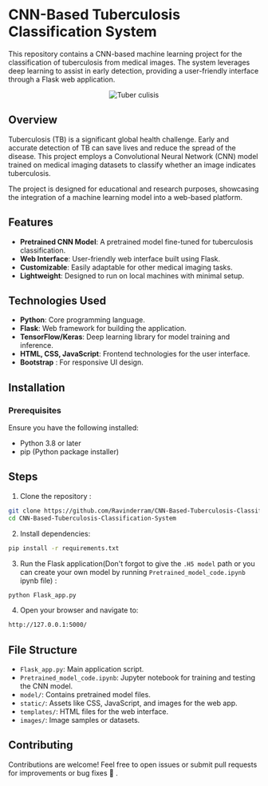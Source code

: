 # CNN-Based Tuberculosis Classification System
This repository contains a CNN-based machine learning project for the classification of tuberculosis from medical images. The system leverages deep learning to assist in early detection, providing a user-friendly interface through a Flask web application.<br />
<p align="center">
  <img src="https://github.com/user-attachments/assets/800f31a9-c9ac-4e43-bab4-3ca1176bd598" alt=" Tuber culisis " />
</p>

## Overview
Tuberculosis (TB) is a significant global health challenge. Early and accurate detection of TB can save lives and reduce the spread of the disease. This project employs a Convolutional Neural Network (CNN) model trained on medical imaging datasets to classify whether an image indicates tuberculosis.<br />

The project is designed for educational and research purposes, showcasing the integration of a machine learning model into a web-based platform.

## Features
- **Pretrained CNN Model**: A pretrained model fine-tuned for tuberculosis classification.
- **Web Interface**: User-friendly web interface built using Flask.
- **Customizable**: Easily adaptable for other medical imaging tasks.
- **Lightweight**: Designed to run on local machines with minimal setup.
## Technologies Used
- **Python**: Core programming language.
- **Flask**: Web framework for building the application.
- **TensorFlow/Keras**: Deep learning library for model training and inference.
- **HTML, CSS, JavaScript**: Frontend technologies for the user interface.
- **Bootstrap** : For responsive UI design.
## Installation
### Prerequisites
Ensure you have the following installed:

- Python 3.8 or later
- pip (Python package installer)
## Steps
  1. Clone the repository :
  ```bash
  git clone https://github.com/Ravinderram/CNN-Based-Tuberculosis-Classification-System.git
  cd CNN-Based-Tuberculosis-Classification-System
  ```
  2. Install dependencies:
  ```bash
  pip install -r requirements.txt
  ```
  3. Run the Flask application(Don't forgot to give the ```.H5 model``` path or you can create your own model by running ```Pretrained_model_code.ipynb``` ipynb file) :
  ``` bash
  python Flask_app.py
  ```
  4. Open your browser and navigate to:
  ```bash
  http://127.0.0.1:5000/
  ```
## File Structure 
- ```Flask_app.py```: Main application script.
- ```Pretrained_model_code.ipynb```: Jupyter notebook for training and testing the CNN model.
- ```model/```: Contains pretrained model files.
- ```static/```: Assets like CSS, JavaScript, and images for the web app.
- ```templates/```: HTML files for the web interface.
- ```images/```: Image samples or datasets.
## Contributing
Contributions are welcome! Feel free to open issues or submit pull requests for improvements or bug fixes 👏 .

  
  
  
